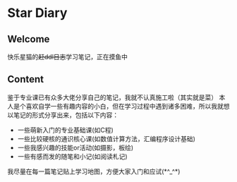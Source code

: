 # Star Diary
## Welcome
快乐星猫的~~赶ddl日志~~学习笔记，正在摸鱼中
## Content
鉴于专业课已有众多大佬分享自己的笔记，我就不认真施工啦（其实就是菜）
本人是个喜欢自学一些有趣内容的小白，但在学习过程中遇到诸多困难，所以我就想以笔记的形式分享出来，包括以下内容：

- 一些萌新入门的专业基础课(如C程)
- 一些比较硬核的通识核心课(如数值计算方法，汇编程序设计基础)
- 一些我感兴趣的技能or活动(如摄影，板绘)
- 一些有感而发的随笔和小记(如阅读札记)

我尽量在每一篇笔记贴上学习地图，方便大家入门和应试(\*^_^\*)